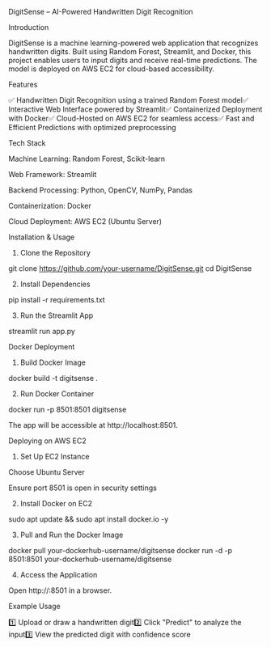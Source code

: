 DigitSense – AI-Powered Handwritten Digit Recognition

Introduction

DigitSense is a machine learning-powered web application that recognizes handwritten digits. Built using Random Forest, Streamlit, and Docker, this project enables users to input digits and receive real-time predictions. The model is deployed on AWS EC2 for cloud-based accessibility.

Features

✅ Handwritten Digit Recognition using a trained Random Forest model✅ Interactive Web Interface powered by Streamlit✅ Containerized Deployment with Docker✅ Cloud-Hosted on AWS EC2 for seamless access✅ Fast and Efficient Predictions with optimized preprocessing

Tech Stack

Machine Learning: Random Forest, Scikit-learn

Web Framework: Streamlit

Backend Processing: Python, OpenCV, NumPy, Pandas

Containerization: Docker

Cloud Deployment: AWS EC2 (Ubuntu Server)

Installation & Usage

1. Clone the Repository

git clone https://github.com/your-username/DigitSense.git
cd DigitSense

2. Install Dependencies

pip install -r requirements.txt

3. Run the Streamlit App

streamlit run app.py

Docker Deployment

1. Build Docker Image

docker build -t digitsense .

2. Run Docker Container

docker run -p 8501:8501 digitsense

The app will be accessible at http://localhost:8501.

Deploying on AWS EC2

1. Set Up EC2 Instance

Choose Ubuntu Server

Ensure port 8501 is open in security settings

2. Install Docker on EC2

sudo apt update && sudo apt install docker.io -y

3. Pull and Run the Docker Image

docker pull your-dockerhub-username/digitsense
docker run -d -p 8501:8501 your-dockerhub-username/digitsense

4. Access the Application

Open http://<EC2-Public-IP>:8501 in a browser.

Example Usage

1️⃣ Upload or draw a handwritten digit2️⃣ Click "Predict" to analyze the input3️⃣ View the predicted digit with confidence score

